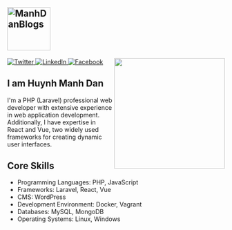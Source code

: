 <h2><a href="https://manhdandev.com/" target="_blank"><img src="https://manhdandev.com/web/img/logo.webp" width="100" alt="ManhDanBlogs"></a></h2>
<div align="left">
  <a href="https://twitter.com/DanHuynh2021" target="_blank">
    <img
      src="https://img.shields.io/twitter/follow/omBratteng?label=Twitter&logo=twitter&style=flat-square&color=1da1f2&logoColor=ffffff"
      alt="Twitter"
    />
  </a>
  <a href="https://www.linkedin.com/in/dan-huynh-738598171/" target="_blank">
    <img
      src="https://img.shields.io/static/v1?logo=linkedin&style=flat-square&color=0072b1&label=LinkedIn&message=%E2%98%86"
      alt="LinkedIn"
    />
  </a>
  <a rel="me" href="https://www.facebook.com/beater.2708">
    <img
      src="https://img.shields.io/static/v1?logo=facebook&style=flat-square&color=0072b1&label=Facebook&message=%E2%98%86&logoColor=ffffff"
      alt="Facebook"
    />
  </a>

  <a href="https://api.daily.dev/get?r=omBratteng" target="_blank">
    <img
      width="256"
      align="right"
      src="https://api.daily.dev/devcards/9f6c975959894ba88fdb1ca9f29c627b.png"
    />
  </a>
</div>

## I am Huynh Manh Dan

I'm a PHP (Laravel) professional web developer with extensive experience in web application development. Additionally, I have expertise in React and Vue, two widely used frameworks for creating dynamic user interfaces.

## Core Skills

<ul>
    <li>Programming Languages: PHP, JavaScript</li>
    <li>Frameworks: Laravel, React, Vue</li>
    <li>CMS: WordPress</li>
    <li>Development Environment: Docker, Vagrant</li>
    <li>Databases: MySQL, MongoDB</li>
    <li>Operating Systems: Linux, Windows</li>
</ul>
